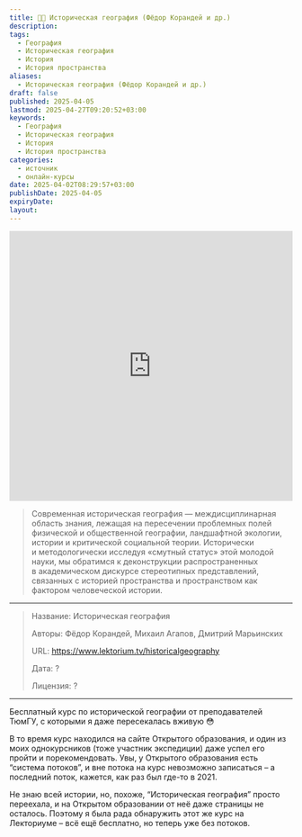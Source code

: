 ```yaml
---
title: 🧑‍🏫 Историческая география (Фёдор Корандей и др.)
description: 
tags: 
  - География
  - Историческая география
  - История
  - История пространства
aliases:
  - Историческая география (Фёдор Корандей и др.)
draft: false
published: 2025-04-05
lastmod: 2025-04-27T09:20:52+03:00
keywords:
  - География
  - Историческая география
  - История
  - История пространства
categories:
  - источник
  - онлайн-курсы
date: 2025-04-02T08:29:57+03:00
publishDate: 2025-04-05
expiryDate: 
layout:
---
```

<embed src="https://www.lektorium.tv/historicalgeography" style="width:100%; height: 50vw;">

> Современная историческая география — междисциплинарная область знания, лежащая на пересечении проблемных полей физической и общественной географии, ландшафтной экологии, истории и критической социальной теории. Исторически и методологически исследуя «смутный статус» этой молодой науки, мы обратимся к деконструкции распространенных в академическом дискурсе стереотипных представлений, связанных с историей пространства и пространством как фактором человеческой истории.

---

> Название: Историческая география
> 
> Авторы: Фёдор Корандей, Михаил Агапов, Дмитрий Марьинских
> 
> URL: https://www.lektorium.tv/historicalgeography 
> 
> Дата: ?
> 
> Лицензия: ?

---

Бесплатный курс по исторической географии от преподавателей ТюмГУ, с которыми я даже пересекалась вживую 😳

В то время курс находился на сайте Открытого образования, и один из моих однокурсников (тоже участник экспедиции) даже успел его пройти и порекомендовать. Увы, у Открытого образования есть “система потоков”, и вне потока на курс невозможно записаться – а последний поток, кажется, как раз был где-то в 2021.

Не знаю всей истории, но, похоже, “Историческая география” просто переехала, и на Открытом образовании от неё даже страницы не осталось. Поэтому я была рада обнаружить этот же курс на Лекториуме – всё ещё бесплатно, но теперь уже без потоков.
